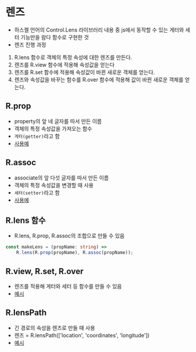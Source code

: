 # 렌즈

-   하스켈 언어의 Control.Lens 라이브러리 내용 중 js에서 동작할 수 있는 게터와 세터 기능만을 람다 함수로 구현한 것
-   렌즈 진행 과정

1. R.lens 함수로 객체의 특정 속성에 대한 렌즈를 만든다.
2. 렌즈를 R.view 함수에 적용해 속성값을 얻는다
3. 렌즈를 R.set 함수에 적용해 속성값이 바뀐 새로운 객체를 얻는다.
4. 렌즈와 속성값을 바꾸는 함수를 R.over 함수에 적용해 값이 바뀐 새로운 객체를 얻는다.

## R.prop

-   property의 앞 네 글자를 따서 만든 이름
-   객체의 특정 속성값을 가져오는 함수
-   `게터(getter)`라고 함
-   [사용예](./src/prop.ts)

## R.assoc

-   associate의 앞 다섯 글자를 따서 만든 이름
-   객체의 특정 속성값을 변경할 때 사용
-   `세터(setter)`라고 함
-   [사용예](./src/assoc.ts)

## R.lens 함수

-   R.lens, R.prop, R.assoc의 조합으로 만들 수 있음

```ts
const makeLens = (propName: string) =>
    R.lens(R.prop(propName), R.assoc(propName));
```

## R.view, R.set, R.over

-   렌즈를 적용해 게터와 세터 등 함수를 만들 수 있음
-   [예시](./src/lens.ts)

## R.lensPath

-   긴 경로의 속성을 렌즈로 만들 때 사용
-   렌즈 = R.lensPath(['location', 'coordinates', 'longitude'])
-   [예시](./src/lensPath-test.ts)
